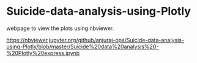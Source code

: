 # Suicide-data-analysis-using-Plotly

webpage to view the plots using nbviewer.


https://nbviewer.jupyter.org/github/anjuraj-ops/Suicide-data-analysis-using-Plotly/blob/master/Suicide%20data%20analysis%20-%20Plotly%20express.ipynb
